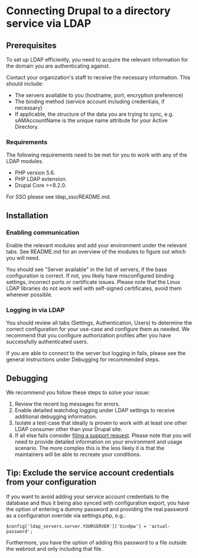 # Connecting Drupal to a directory service via LDAP

## Prerequisites

To set up LDAP efficiently, you need to acquire the relevant information for the
domain you are authenticating against.

Contact your organization's staff to receive the necessary information. This
should include:

* The servers available to you (hostname, port, encryption preference)
* The binding method (service account including credentials, if necessary)
* If applicable, the structure of the data you are trying to sync, e.g.
sAMAccountName is the unique name attribute for your Active Directory.

### Requirements

The following requirements need to be met for you to work with any of the LDAP
modules.

* PHP version 5.6.
* PHP LDAP extension.
* Drupal Core >=8.2.0.

For SSO please see ldap_sso/README.md.

## Installation

### Enabling communication

Enable the relevant modules and add your environment under the relevant tabs.
See README.md for an overview of the modules to figure out which you will need.

You should see "Server available" in the list of servers, if the base
configuration is correct. If not, you likely have misconfigured binding
settings, incorrect ports or certificate issues. Please note that the Linux LDAP
libraries do not work well with self-signed certificates, avoid them wherever
possible.

### Logging in via LDAP

You should review all tabs (Settings, Authentication, Users) to determine the
correct configuration for your use-case and configure them as needed. We
recommend that you configure authorization profiles after you have successfully
authenticated users.

If you are able to connect to the server but logging in fails, please see the
general instructions under Debugging for recommended steps.

## Debugging

We recommend you follow these steps to solve your issue:

1. Review the recent log messages for errors.
1. Enable detailed watchdog logging under LDAP settings to receive additional
 debugging information.
1. Isolate a test-case that ideally is proven to work with at least one other
LDAP consumer other than your Drupal site.
1. If all else fails consider
[filing a support request](https://www.drupal.org/node/add/project-issue/ldap).
Please note that you will need to provide detailed information on your
environment and usage scenario. The more complex this is the less likely it is
that the maintainers will be able to recreate your conditions.

## Tip: Exclude the service account credentials from your configuration

If you want to avoid adding your service account credentials to the database and
thus it being also synced with configuration export, you have the option of
entering a dummy password and providing the real password as a configuration
override via settings.php, e.g.:

```
$config['ldap_servers.server.YOURSERVER']['bindpw'] = 'actual-password';
```

Furthermore, you have the option of adding this password to a file outside the
webroot and only including that file.

